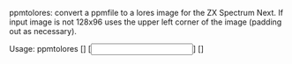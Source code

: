 ppmtolores: convert a ppmfile to a lores image for the ZX Spectrum
Next. If input image is not 128x96 uses the upper left corner of the
image (padding out as necessary).

Usage: ppmtolores [<options>] [<input>] [<output>]
